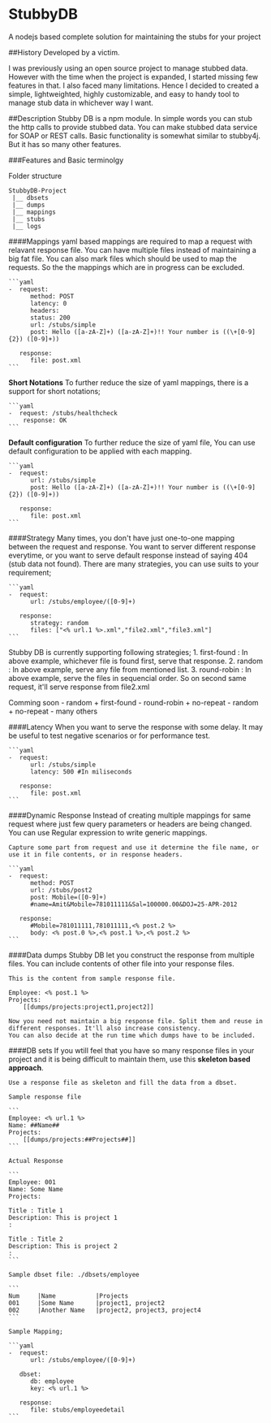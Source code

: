 # StubbyDB
A nodejs based complete solution for maintaining the stubs for your project

##History
Developed by a victim.

I was  previously using an open source project to manage stubbed data. However with the time when the project is expanded, I started missing few features in that. I also faced many limitations. Hence I decided to created a simple, lightweighted, highly customizable, and easy to handy tool to manage stub data in whichever way I want.

##Description
Stubby DB is a npm module. In simple words you can stub the http calls to provide stubbed data. You can make stubbed data service for SOAP or REST calls. Basic functionality is somewhat similar to stubby4j. But it has so many other features. 

###Features and Basic terminolgy

Folder structure

	StubbyDB-Project
	 |__ dbsets
	 |__ dumps
	 |__ mappings
	 |__ stubs
	 |__ logs

####Mappings
	yaml based mappings are required to map a request with relavant response file. You can have multiple files instead of maintaining a big fat file. You can also mark files which should be used to map the requests. So the the mappings which are in progress can be excluded.

	```yaml
	-  request:
	      method: POST
	      latency: 0
	      headers:
	      status: 200
	      url: /stubs/simple
	      post: Hello ([a-zA-Z]+) ([a-zA-Z]+)!! Your number is ((\+[0-9]{2}) ([0-9]+))

	   response:
	      file: post.xml
	```
**Short Notations**
	To further reduce the size of yaml mappings, there is a support for short notations;

	```yaml
	-  request: /stubs/healthcheck
   		response: OK
   	```

**Default configuration**
	To further reduce the size of yaml file, You can use default configuration to be applied with each mapping.

	```yaml
	-  request:
	      url: /stubs/simple
	      post: Hello ([a-zA-Z]+) ([a-zA-Z]+)!! Your number is ((\+[0-9]{2}) ([0-9]+))

	   response:
	      file: post.xml
	```

####Strategy
	Many times, you don't have just one-to-one mapping between the request and response. You want to server different response everytime, or you want to serve default response instead of saying 404 (stub data not found). There are many strategies, you can use suits to your requirement;

	```yaml
	-  request:
	      url: /stubs/employee/([0-9]+)

	   response:
	      strategy: random
	      files: ["<% url.1 %>.xml","file2.xml","file3.xml"]
	```

Stubby DB is currently supporting following strategies;
	1. first-found : In above example, whichever file is found first, serve that response.
	2. random : In above example, serve any file from mentioned list.
	3. round-robin : In above example, serve the files in sequencial order. So on second same request, it'll serve response from file2.xml

Comming soon
	- random + first-found
	- round-robin + no-repeat
	- random + no-repeat
	- many others

####Latency
	When you want to serve the response with some delay. It may be useful to test negative scenarios or for performance test.

	```yaml
	-  request:
	      url: /stubs/simple
	      latency: 500 #In miliseconds

	   response:
	      file: post.xml
	```

####Dynamic Response
	Instead of creating multiple mappings for same request where just few query parameters or headers are being changed. You can use Regular expression to write generic mappings.

	Capture some part from request and use it determine the file name, or use it in file contents, or in response headers.

	```yaml
	-  request:
	      method: POST
	      url: /stubs/post2
	      post: Mobile=([0-9]+)
	      #name=Amit&Mobile=781011111&Sal=100000.00&DOJ=25-APR-2012

	   response:
	      #Mobile=781011111,781011111,<% post.2 %>
	      body: <% post.0 %>,<% post.1 %>,<% post.2 %>	
	```

####Data dumps
	Stubby DB let you construct the response from multiple files. You can include contents of other file into your response files.

	This is the content from sample response file.

	Employee: <% post.1 %>
	Projects:
		[[dumps/projects:project1,project2]]

	Now you need not maintain a big response file. Split them and reuse in different responses. It'll also increase consistency.
	You can also decide at the run time which dumps have to be included.


####DB sets
	If you wtill feel that you have so many response files in your project and it is being difficult to maintain them, use this **skeleton based approach**. 

	Use a response file as skeleton and fill the data from a dbset.

	Sample response file

	```
	Employee: <% url.1 %>
	Name: ##Name##
	Projects:
		[[dumps/projects:##Projects##]]
	```

	Actual Response

	```
	Employee: 001
	Name: Some Name
	Projects:
	
	Title : Title 1
	Description: This is project 1
	:

	Title : Title 2
	Description: This is project 2
	:
	```

	Sample dbset file: ./dbsets/employee

	```
	Num 	|Name 			|Projects
	001 	|Some Name 		|project1, project2
	002 	|Another Name 	|project2, project3, project4
	```
	
	Sample Mapping;

	```yaml
	-  request:
	      url: /stubs/employee/([0-9]+)
	   
	   dbset:
	      db: employee
	      key: <% url.1 %>

	   response:
	      file: stubs/employeedetail
	```



